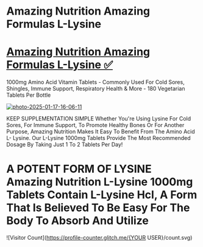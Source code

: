 # Amazing Nutrition Amazing Formulas L-Lysine
# <a href="https://www.amazon.ca/dp/B00V3MR88G?th=1">Amazing Nutrition Amazing Formulas L-Lysine ✅</a>
1000mg Amino Acid Vitamin Tablets - Commonly Used For Cold Sores, Shingles, Immune Support, Respiratory Health & More - 180 Vegetarian Tablets Per Bottle

<a href="https://www.amazon.ca/dp/B00V3MR88G?th=1" title="Vaycasino">
<a href="https://www.amazon.ca/dp/B00V3MR88G?th=1"><img src="https://i.ibb.co/tzKm96m/image.png" alt="photo-2025-01-17-16-06-11" border="0"></a>

KEEP SUPPLEMENTATION SIMPLE Whether You're Using Lysine For Cold Sores, For Immune Support, To Promote Healthy Bones Or For Another Purpose, Amazing Nutrition Makes It Easy To Benefit From The Amino Acid L- Lysine. Our L-Lysine 1000mg Tablets Provide The Most Recommended Dosage By Taking Just 1 To 2 Tablets Per Day!

# A POTENT FORM OF LYSINE Amazing Nutrition L-Lysine 1000mg Tablets Contain L-Lysine Hcl, A Form That Is Believed To Be Easy For The Body To Absorb And Utilize
![Visitor Count](https://profile-counter.glitch.me/{YOUR USER}/count.svg)

